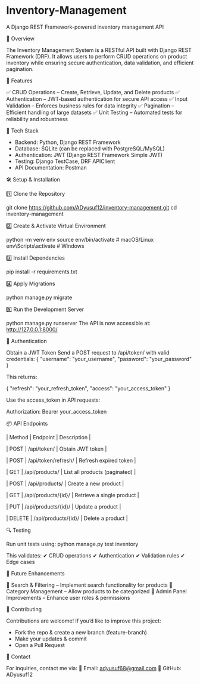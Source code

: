 # Inventory-Management
A Django REST Framework-powered inventory management API

📌 Overview

The Inventory Management System is a RESTful API built with Django REST Framework (DRF). It allows users to perform CRUD operations on product inventory while ensuring secure authentication, data validation, and efficient pagination.

🚀 Features

✅ CRUD Operations – Create, Retrieve, Update, and Delete products
✅ Authentication – JWT-based authentication for secure API access
✅ Input Validation – Enforces business rules for data integrity
✅ Pagination – Efficient handling of large datasets
✅ Unit Testing – Automated tests for reliability and robustness

🔧 Tech Stack

- Backend: Python, Django REST Framework
- Database: SQLite (can be replaced with PostgreSQL/MySQL)
- Authentication: JWT (Django REST Framework Simple JWT)
- Testing: Django TestCase, DRF APIClient
- API Documentation: Postman

🛠️ Setup & Installation

1️⃣ Clone the Repository

git clone https://github.com/ADyusuf12/inventory-management.git
cd inventory-management

2️⃣ Create & Activate Virtual Environment

python -m venv env
source env/bin/activate  # macOS/Linux
env\Scripts\activate  # Windows

3️⃣ Install Dependencies

pip install -r requirements.txt

4️⃣ Apply Migrations

python manage.py migrate

5️⃣ Run the Development Server

python manage.py runserver
The API is now accessible at: http://127.0.0.1:8000/

🔑 Authentication

Obtain a JWT Token
Send a POST request to /api/token/ with valid credentials:
{
    "username": "your_username",
    "password": "your_password"
}

This returns:

{
    "refresh": "your_refresh_token",
    "access": "your_access_token"
}

Use the access_token in API requests:

Authorization: Bearer your_access_token

📦 API Endpoints

| Method | Endpoint | Description | 

| POST | /api/token/ | Obtain JWT token | 

| POST | /api/token/refresh/ | Refresh expired token | 

| GET | /api/products/ | List all products (paginated) | 

| POST | /api/products/ | Create a new product | 

| GET | /api/products/{id}/ | Retrieve a single product | 

| PUT | /api/products/{id}/ | Update a product | 

| DELETE | /api/products/{id}/ | Delete a product | 

🔍 Testing

Run unit tests using:
python manage.py test inventory


This validates: ✔ CRUD operations
✔ Authentication
✔ Validation rules
✔ Edge cases

📖 Future Enhancements

🚀 Search & Filtering – Implement search functionality for products
🚀 Category Management – Allow products to be categorized
🚀 Admin Panel Improvements – Enhance user roles & permissions

🤝 Contributing

Contributions are welcome! If you’d like to improve this project:
- Fork the repo & create a new branch (feature-branch)
- Make your updates & commit
- Open a Pull Request

📧 Contact

For inquiries, contact me via: 📩 Email: adyusuf68@gmail.com
📌 GitHub: ADyusuf12
